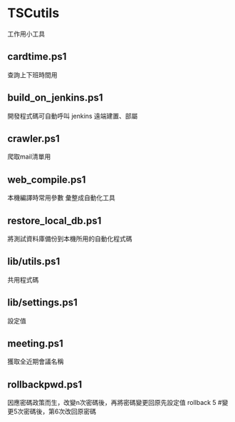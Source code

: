 # TSCutils
工作用小工具

## cardtime.ps1
查詢上下班時間用

## build_on_jenkins.ps1
開發程式碼可自動呼叫 jenkins 遠端建置、部屬

## crawler.ps1
爬取mail清單用

## web_compile.ps1
本機編譯時常用參數 彙整成自動化工具

## restore_local_db.ps1
將測試資料庫備份到本機所用的自動化程式碼

## lib/utils.ps1
共用程式碼

## lib/settings.ps1
設定值

## meeting.ps1
獲取全近期會議名稱

## rollbackpwd.ps1
因應密碼政策而生，改變n次密碼後，再將密碼變更回原先設定值
rollback 5 #變更5次密碼後，第6次改回原密碼
